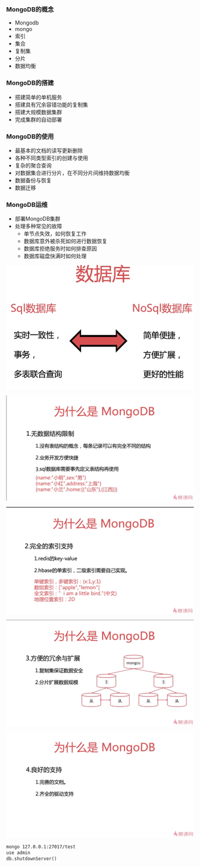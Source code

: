 ### MongoDB的概念

* Mongodb
* mongo
* 索引
* 集合
* 复制集
* 分片
* 数据均衡

### MongoDB的搭建

* 搭建简单的单机服务
* 搭建具有冗余容错功能的复制集
* 搭建大规模数据集群
* 完成集群的自动部署

### MongoDB的使用

* 最基本的文档的读写更新删除
* 各种不同类型索引的创建与使用
* 复杂的聚合查询
* 对数据集合进行分片，在不同分片间维持数据均衡
* 数据备份与恢复
* 数据迁移

### MongoDB运维

- 部署MongoDB集群
- 处理多种常见的故障
  - 单节点失效，如何恢复工作
  - 数据库意外被杀死如何进行数据恢复
  - 数据库拒绝服务时如何排查原因
  - 数据库磁盘快满时如何处理


![1533194386109](Pictures/1533194386109.png)

![1533194494382](Pictures/1533194494382.png)

![1533194534504](Pictures/1533194534504.png)

![1533194555229](Pictures/1533194555229.png)

![1533194572682](Pictures/1533194572682.png)

```
mongo 127.0.0.1:27017/test
use admin
db.shutdownServer()
```

